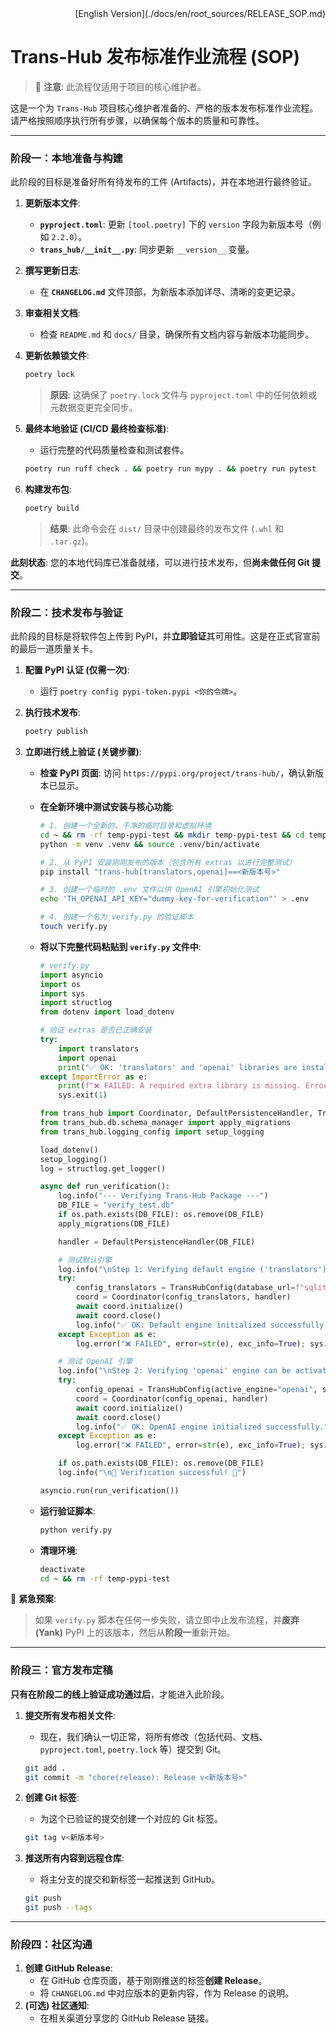<div align="right">[English Version](./docs/en/root_sources/RELEASE_SOP.md)</div>

# Trans-Hub 发布标准作业流程 (SOP)

> 🚨 **注意**: 此流程仅适用于项目的核心维护者。

这是一个为 `Trans-Hub` 项目核心维护者准备的、严格的版本发布标准作业流程。请严格按照顺序执行所有步骤，以确保每个版本的质量和可靠性。

---

### **阶段一：本地准备与构建**

此阶段的目标是准备好所有待发布的工件 (Artifacts)，并在本地进行最终验证。

1.  **更新版本文件**:

    - **`pyproject.toml`**: 更新 `[tool.poetry]` 下的 `version` 字段为新版本号（例如 `2.2.0`）。
    - **`trans_hub/__init__.py`**: 同步更新 `__version__` 变量。

2.  **撰写更新日志**:

    - 在 **`CHANGELOG.md`** 文件顶部，为新版本添加详尽、清晰的变更记录。

3.  **审查相关文档**:

    - 检查 `README.md` 和 `docs/` 目录，确保所有文档内容与新版本功能同步。

4.  **更新依赖锁文件**:

    ```bash
    poetry lock
    ```

    > **原因**: 这确保了 `poetry.lock` 文件与 `pyproject.toml` 中的任何依赖或元数据变更完全同步。

5.  **最终本地验证 (CI/CD 最终检查标准)**:

    - 运行完整的代码质量检查和测试套件。

    ```bash
    poetry run ruff check . && poetry run mypy . && poetry run pytest
    ```

6.  **构建发布包**:
    ```bash
    poetry build
    ```
    > **结果**: 此命令会在 `dist/` 目录中创建最终的发布文件 (`.whl` 和 `.tar.gz`)。

**此刻状态**: 您的本地代码库已准备就绪，可以进行技术发布，但**尚未做任何 Git 提交**。

---

### **阶段二：技术发布与验证**

此阶段的目标是将软件包上传到 PyPI，并**立即验证**其可用性。这是在正式官宣前的最后一道质量关卡。

1.  **配置 PyPI 认证 (仅需一次)**:

    - 运行 `poetry config pypi-token.pypi <你的令牌>`。

2.  **执行技术发布**:

    ```bash
    poetry publish
    ```

3.  **立即进行线上验证 (关键步骤)**:

    - **检查 PyPI 页面**: 访问 `https://pypi.org/project/trans-hub/`，确认新版本已显示。
    - **在全新环境中测试安装与核心功能**:

      ```bash
      # 1. 创建一个全新的、干净的临时目录和虚拟环境
      cd ~ && rm -rf temp-pypi-test && mkdir temp-pypi-test && cd temp-pypi-test
      python -m venv .venv && source .venv/bin/activate

      # 2. 从 PyPI 安装刚刚发布的版本（包含所有 extras 以进行完整测试）
      pip install "trans-hub[translators,openai]==<新版本号>"

      # 3. 创建一个临时的 .env 文件以供 OpenAI 引擎初始化测试
      echo 'TH_OPENAI_API_KEY="dummy-key-for-verification"' > .env

      # 4. 创建一个名为 verify.py 的验证脚本
      touch verify.py
      ```

    - **将以下完整代码粘贴到 `verify.py` 文件中**:

      ```python
      # verify.py
      import asyncio
      import os
      import sys
      import structlog
      from dotenv import load_dotenv

      # 验证 extras 是否已正确安装
      try:
          import translators
          import openai
          print("✅ OK: 'translators' and 'openai' libraries are installed.")
      except ImportError as e:
          print(f"❌ FAILED: A required extra library is missing. Error: {e}")
          sys.exit(1)

      from trans_hub import Coordinator, DefaultPersistenceHandler, TransHubConfig
      from trans_hub.db.schema_manager import apply_migrations
      from trans_hub.logging_config import setup_logging

      load_dotenv()
      setup_logging()
      log = structlog.get_logger()

      async def run_verification():
          log.info("--- Verifying Trans-Hub Package ---")
          DB_FILE = "verify_test.db"
          if os.path.exists(DB_FILE): os.remove(DB_FILE)
          apply_migrations(DB_FILE)

          handler = DefaultPersistenceHandler(DB_FILE)

          # 测试默认引擎
          log.info("\nStep 1: Verifying default engine ('translators')...")
          try:
              config_translators = TransHubConfig(database_url=f"sqlite:///{os.path.abspath(DB_FILE)}")
              coord = Coordinator(config_translators, handler)
              await coord.initialize()
              await coord.close()
              log.info("✅ OK: Default engine initialized successfully.")
          except Exception as e:
              log.error("❌ FAILED", error=str(e), exc_info=True); sys.exit(1)

          # 测试 OpenAI 引擎
          log.info("\nStep 2: Verifying 'openai' engine can be activated...")
          try:
              config_openai = TransHubConfig(active_engine="openai", source_lang="en")
              coord = Coordinator(config_openai, handler)
              await coord.initialize()
              await coord.close()
              log.info("✅ OK: OpenAI engine initialized successfully.")
          except Exception as e:
              log.error("❌ FAILED", error=str(e), exc_info=True); sys.exit(1)

          if os.path.exists(DB_FILE): os.remove(DB_FILE)
          log.info("\n🎉 Verification successful! 🎉")

      asyncio.run(run_verification())
      ```

    - **运行验证脚本**:
      ```bash
      python verify.py
      ```
    - **清理环境**:
      ```bash
      deactivate
      cd ~ && rm -rf temp-pypi-test
      ```

🚨 **紧急预案**:

> 如果 `verify.py` 脚本在任何一步失败，请立即中止发布流程，并**废弃 (Yank)** PyPI 上的该版本，然后从**阶段一**重新开始。

---

### **阶段三：官方发布定稿**

**只有在阶段二的线上验证成功通过后**，才能进入此阶段。

1.  **提交所有发布相关文件**:

    - 现在，我们确认一切正常，将所有修改（包括代码、文档、`pyproject.toml`, `poetry.lock` 等）提交到 Git。

    ```bash
    git add .
    git commit -m "chore(release): Release v<新版本号>"
    ```

2.  **创建 Git 标签**:

    - 为这个已验证的提交创建一个对应的 Git 标签。

    ```bash
    git tag v<新版本号>
    ```

3.  **推送所有内容到远程仓库**:
    - 将主分支的提交和新标签一起推送到 GitHub。
    ```bash
    git push
    git push --tags
    ```

---

### **阶段四：社区沟通**

1.  **创建 GitHub Release**:
    - 在 GitHub 仓库页面，基于刚刚推送的标签**创建 Release**。
    - 将 `CHANGELOG.md` 中对应版本的更新内容，作为 Release 的说明。
2.  **(可选) 社区通知**:
    - 在相关渠道分享您的 GitHub Release 链接。

